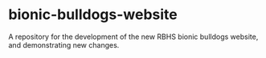 # bionic-bulldogs-website
A repository for the development of the new RBHS bionic bulldogs website, and demonstrating new changes.
